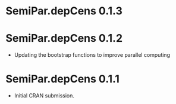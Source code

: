 # SemiPar.depCens 0.1.3


# SemiPar.depCens 0.1.2

* Updating the bootstrap functions to improve parallel computing

# SemiPar.depCens 0.1.1

* Initial CRAN submission.
